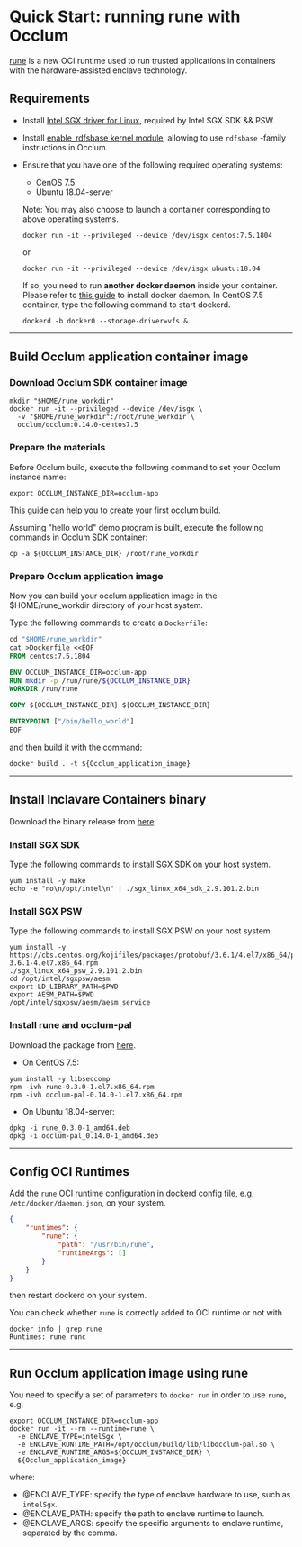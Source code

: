 # Quick Start: running rune with Occlum
[rune](https://github.com/alibaba/inclavare-containers) is a new OCI runtime used to run trusted applications in containers with the hardware-assisted enclave technology.

## Requirements
- Install [Intel SGX driver for Linux](https://github.com/intel/linux-sgx-driver#build-and-install-the-intelr-sgx-driver), required by Intel SGX SDK && PSW.
- Install [enable_rdfsbase kernel module](https://github.com/occlum/enable_rdfsbase#how-to-build), allowing to use `rdfsbase` -family instructions in Occlum.
- Ensure that you have one of the following required operating systems:
  - CenOS 7.5
  - Ubuntu 18.04-server

  Note: You may also choose to launch a container corresponding to above operating systems.
  ```shell
  docker run -it --privileged --device /dev/isgx centos:7.5.1804
  ```
  or
  ```shell
  docker run -it --privileged --device /dev/isgx ubuntu:18.04
  ```
  If so, you need to run **another docker daemon** inside your container. Please refer to [this guide](https://docs.docker.com/engine/install) to install docker daemon. In CentOS 7.5 container, type the following command to start dockerd.
  ```shell
  dockerd -b docker0 --storage-driver=vfs &
  ```

---

## Build Occlum application container image
### Download Occlum SDK container image
```shell
mkdir "$HOME/rune_workdir"
docker run -it --privileged --device /dev/isgx \
  -v "$HOME/rune_workdir":/root/rune_workdir \
  occlum/occlum:0.14.0-centos7.5
```

### Prepare the materials
Before Occlum build, execute the following command to set your Occlum instance name:

```shell
export OCCLUM_INSTANCE_DIR=occlum-app
```

[This guide](https://github.com/occlum/occlum#hello-occlum) can help you to create your first occlum build.

Assuming "hello world" demo program is built, execute the following commands in Occlum SDK container:

```shell
cp -a ${OCCLUM_INSTANCE_DIR} /root/rune_workdir
```

### Prepare Occlum application image
Now you can build your occlum application image in the $HOME/rune_workdir directory of your host system.

Type the following commands to create a `Dockerfile`:
``` Dockerfile
cd "$HOME/rune_workdir"
cat >Dockerfile <<EOF
FROM centos:7.5.1804

ENV OCCLUM_INSTANCE_DIR=occlum-app
RUN mkdir -p /run/rune/${OCCLUM_INSTANCE_DIR}
WORKDIR /run/rune

COPY ${OCCLUM_INSTANCE_DIR} ${OCCLUM_INSTANCE_DIR}

ENTRYPOINT ["/bin/hello_world"]
EOF
```

and then build it with the command:
```shell
docker build . -t ${Occlum_application_image}
```

---

## Install Inclavare Containers binary
Download the binary release from [here](https://github.com/alibaba/inclavare-containers/releases/).

### Install SGX SDK
Type the following commands to install SGX SDK on your host system.
```shell
yum install -y make
echo -e "no\n/opt/intel\n" | ./sgx_linux_x64_sdk_2.9.101.2.bin
```

### Install SGX PSW
Type the following commands to install SGX PSW on your host system.
```shell
yum install -y https://cbs.centos.org/kojifiles/packages/protobuf/3.6.1/4.el7/x86_64/protobuf-3.6.1-4.el7.x86_64.rpm
./sgx_linux_x64_psw_2.9.101.2.bin
cd /opt/intel/sgxpsw/aesm
export LD_LIBRARY_PATH=$PWD
export AESM_PATH=$PWD
/opt/intel/sgxpsw/aesm/aesm_service
```

### Install rune and occlum-pal
Download the package from [here](https://github.com/alibaba/inclavare-containers/releases/).
- On CentOS 7.5:
```shell
yum install -y libseccomp
rpm -ivh rune-0.3.0-1.el7.x86_64.rpm
rpm -ivh occlum-pal-0.14.0-1.el7.x86_64.rpm
```
- On Ubuntu 18.04-server:
```shell
dpkg -i rune_0.3.0-1_amd64.deb
dpkg -i occlum-pal_0.14.0-1_amd64.deb
```

---

## Config OCI Runtimes
Add the `rune` OCI runtime configuration in dockerd config file, e.g, `/etc/docker/daemon.json`, on your system.

```JSON
{
	"runtimes": {
		"rune": {
			"path": "/usr/bin/rune",
			"runtimeArgs": []
		}
	}
}
```

then restart dockerd on your system.

You can check whether `rune` is correctly added to OCI runtime or not with
```shell
docker info | grep rune
Runtimes: rune runc
```

---

## Run Occlum application image using rune
You need to specify a set of parameters to `docker run` in order to use `rune`, e.g,

```shell
export OCCLUM_INSTANCE_DIR=occlum-app
docker run -it --rm --runtime=rune \
  -e ENCLAVE_TYPE=intelSgx \
  -e ENCLAVE_RUNTIME_PATH=/opt/occlum/build/lib/libocclum-pal.so \
  -e ENCLAVE_RUNTIME_ARGS=${OCCLUM_INSTANCE_DIR} \
  ${Occlum_application_image}
```

where:
- @ENCLAVE_TYPE: specify the type of enclave hardware to use, such as `intelSgx`.
- @ENCLAVE_PATH: specify the path to enclave runtime to launch.
- @ENCLAVE_ARGS: specify the specific arguments to enclave runtime, separated by the comma.
